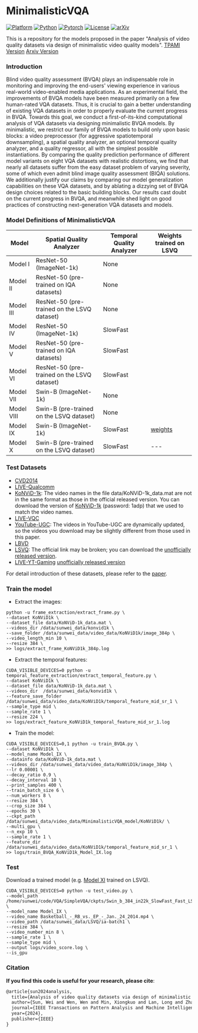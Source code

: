 # MinimalisticVQA
[![Platform](https://img.shields.io/badge/Platform-linux-lightgrey?logo=linux)](https://www.linux.org/)
[![Python](https://img.shields.io/badge/Python-3.8%2B-orange?logo=python)](https://www.python.org/)
[![Pytorch](https://img.shields.io/badge/PyTorch-1.13%2B-brightgree?logo=PyTorch)](https://pytorch.org/)
[![License](https://img.shields.io/badge/License-Apache%202.0-blue.svg)](https://https://github.com/sunwei925/MinimalisticVQA)
[![arXiv](https://img.shields.io/badge/build-paper-red?logo=arXiv&label=arXiv)](https://arxiv.org/abs/2307.13981)


This is a repository for the models proposed in the paper "Analysis of video quality datasets via design of minimalistic video quality models". [TPAMI Version](https://ieeexplore.ieee.org/abstract/document/10499199) [Arxiv Version](https://arxiv.org/abs/2307.13981)

### Introduction
Blind video quality assessment (BVQA) plays an indispensable role in monitoring and improving the end-users' viewing experience in various real-world video-enabled media applications. As an experimental field, the improvements of BVQA models have been measured primarily on a few human-rated VQA datasets. Thus, it is crucial to gain a better understanding of existing VQA datasets in order to properly evaluate the current progress in BVQA. Towards this goal, we conduct a first-of-its-kind computational analysis of VQA datasets via designing minimalistic BVQA models. By minimalistic, we restrict our family of BVQA models to build only upon basic blocks: a video preprocessor (for aggressive spatiotemporal downsampling), a spatial quality analyzer, an optional temporal quality analyzer, and a quality regressor, all with the simplest possible instantiations. By comparing the quality prediction performance of different model variants on eight VQA datasets with realistic distortions, we find that nearly all datasets suffer from the easy dataset problem of varying severity, some of which even admit blind image quality assessment (BIQA) solutions. We additionally justify our claims by comparing our model generalization capabilities on these VQA datasets, and by ablating a dizzying set of BVQA design choices related to the basic building blocks. Our results cast doubt on the current progress in BVQA, and meanwhile shed light on good practices of constructing next-generation VQA datasets and models.


### Model Definitions of MinimalisticVQA
| Model | Spatial Quality Analyzer | Temporal Quality Analyzer | Weights trained on LSVQ |
| ---- |---- |---- | ---- |
|Model I | ResNet-50 (ImageNet-1k) | None | |
|Model II | ResNet-50 (pre-trained on IQA datasets) | None | |
|Model III | ResNet-50 (pre-trained on the LSVQ dataset) | None | |
|Model IV | ResNet-50 (ImageNet-1k) | SlowFast | |
|Model V | ResNet-50 (pre-trained on IQA datasets) | SlowFast | |
|Model VI | ResNet-50 (pre-trained on the LSVQ dataset) | SlowFast | |
|Model VII | Swin-B (ImageNet-1k) | None | |
|Model VIII | Swin-B (pre-trained on the LSVQ dataset) | None | |
|Model IX | Swin-B (ImageNet-1k) | SlowFast | [weights](https://drive.google.com/file/d/1ap4uM1o2pIbVp_ODZ6kd3el1qOEQnj-k/view?usp=sharing) |
|Model X | Swin-B (pre-trained on the LSVQ dataset) | SlowFast | --- |

### Test Datasets

- [CVD2014](https://zenodo.org/records/2646315)
- [LIVE-Qualcomm](https://live.ece.utexas.edu/research/incaptureDatabase/index.html)
- [KoNViD-1k](https://database.mmsp-kn.de/konvid-1k-database.html): The video names in the file data/KoNViD-1k_data.mat are not in the same format as those in the official released version. You can download the version of [KoNViD-1k](https://pan.baidu.com/s/1b3mMP2hHgw_8h1mnNFSNKg) (password: 1adp) that we used to match the video names.
- [LIVE-VQC](https://live.ece.utexas.edu/research/LIVEVQC/index.html)
- [YouTube-UGC](https://media.withyoutube.com/): The videos in YouTube-UGC are dynamically updated, so the videos you download may be slightly different from those used in this paper.
- [LBVD](https://github.com/cpf0079/LBVD)
- [LSVQ](https://github.com/baidut/PatchVQ): The official link may be broken; you can download the [unofficially released version](https://huggingface.co/datasets/teowu/LSVQ-videos). 
- [LIVE-YT-Gaming](https://live.ece.utexas.edu/research/LIVE-YT-Gaming/index.html) [unofficially released version](https://www.dropbox.com/scl/fi/naw09yqrommqbari8mzks/LIVE-YT-Gaming.zip?rlkey=gz556r9ft4zs0oo23f4qc3pqq&st=44k0tfxw&dl=0)

For detail introduction of these datasets, please refer to the [paper](https://arxiv.org/abs/2307.13981).


### Train the model
- Extract the images:
```
python -u frame_extraction/extract_frame.py \
--dataset KoNViD1k \
--dataset_file data/KoNViD-1k_data.mat \
--videos_dir /data/sunwei_data/konvid1k \
--save_folder /data/sunwei_data/video_data/KoNViD1k/image_384p \
--video_length_min 10 \
--resize 384 \
>> logs/extract_frame_KoNViD1k_384p.log
```
- Extract the temporal features:
```
CUDA_VISIBLE_DEVICES=0 python -u temporal_feature_extraction/extract_temporal_feature.py \
--dataset KoNViD1k \
--dataset_file data/KoNViD-1k_data.mat \
--videos_dir  /data/sunwei_data/konvid1k \
--feature_save_folder /data/sunwei_data/video_data/KoNViD1k/temporal_feature_mid_sr_1 \
--sample_type mid \
--sample_rate 1 \
--resize 224 \
>> logs/extract_feature_KoNViD1k_temporal_feature_mid_sr_1.log
```
- Train the model:
```
CUDA_VISIBLE_DEVICES=0,1 python -u train_BVQA.py \
--dataset KoNViD1k \
--model_name Model_IX \
--datainfo data/KoNViD-1k_data.mat \
--videos_dir /data/sunwei_data/video_data/KoNViD1k/image_384p \
--lr 0.00001 \
--decay_ratio 0.9 \
--decay_interval 10 \
--print_samples 400 \
--train_batch_size 6 \
--num_workers 8 \
--resize 384 \
--crop_size 384 \
--epochs 30 \
--ckpt_path /data/sunwei_data/video_data/MinimalisticVQA_model/KoNViD1k/ \
--multi_gpu \
--n_exp 10 \
--sample_rate 1 \
--feature_dir /data/sunwei_data/video_data/KoNViD1k/temporal_feature_mid_sr_1 \
>> logs/train_BVQA_KoNViD1k_Model_IX.log
```



### Test

Download a trained model (e.g. [Model XI](https://drive.google.com/file/d/1ap4uM1o2pIbVp_ODZ6kd3el1qOEQnj-k/view?usp=sharing) trained on LSVQ). 

```
CUDA_VISIBLE_DEVICES=0 python -u test_video.py \
--model_path /home/sunwei/code/VQA/SimpleVQA/ckpts/Swin_b_384_in22k_SlowFast_Fast_LSVQ.pth \
--model_name Model_IX \
--video_name Basketball_-_RB_vs._EP_-_Jan._24_2014.mp4 \
--video_path /data/sunwei_data/LSVQ/ia-batch1 \
--resize 384 \
--video_number_min 8 \
--sample_rate 1 \
--sample_type mid \
--output logs/video_score.log \
--is_gpu
```

### Citation
**If you find this code is useful for your research, please cite**:

```latex
@article{sun2024analysis,
  title={Analysis of video quality datasets via design of minimalistic video quality models},
  author={Sun, Wei and Wen, Wen and Min, Xiongkuo and Lan, Long and Zhai, Guangtao and Ma, Kede},
  journal={IEEE Transactions on Pattern Analysis and Machine Intelligence},
  year={2024},
  publisher={IEEE}
}
```








